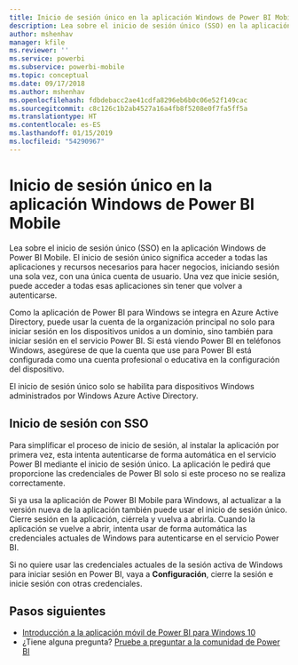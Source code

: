 ```yaml
---
title: Inicio de sesión único en la aplicación Windows de Power BI Mobile
description: Lea sobre el inicio de sesión único (SSO) en la aplicación Windows de Power BI Mobile. El inicio de sesión único significa acceder a todas las aplicaciones y recursos necesarios para hacer negocios, iniciando sesión una sola vez, con una única cuenta de usuario.
author: mshenhav
manager: kfile
ms.reviewer: ''
ms.service: powerbi
ms.subservice: powerbi-mobile
ms.topic: conceptual
ms.date: 09/17/2018
ms.author: mshenhav
ms.openlocfilehash: fdbdebacc2ae41cdfa8296eb6b0c06e52f149cac
ms.sourcegitcommit: c8c126c1b2ab4527a16a4fb8f5208e0f7fa5ff5a
ms.translationtype: HT
ms.contentlocale: es-ES
ms.lasthandoff: 01/15/2019
ms.locfileid: "54290967"
---
```

# <a name="single-sign-on-in-the-power-bi-mobile-windows-app"></a>Inicio de sesión único en la aplicación Windows de Power BI Mobile

Lea sobre el inicio de sesión único (SSO) en la aplicación Windows de Power BI Mobile. El inicio de sesión único significa acceder a todas las aplicaciones y recursos necesarios para hacer negocios, iniciando sesión una sola vez, con una única cuenta de usuario. Una vez que inicie sesión, puede acceder a todas esas aplicaciones sin tener que volver a autenticarse. 

Como la aplicación de Power BI para Windows se integra en Azure Active Directory, puede usar la cuenta de la organización principal no solo para iniciar sesión en los dispositivos unidos a un dominio, sino también para iniciar sesión en el servicio Power BI. Si está viendo Power BI en teléfonos Windows, asegúrese de que la cuenta que use para Power BI está configurada como una cuenta profesional o educativa en la configuración del dispositivo.  

El inicio de sesión único solo se habilita para dispositivos Windows administrados por Windows Azure Active Directory. 

## <a name="sign-in-with-sso"></a>Inicio de sesión con SSO

Para simplificar el proceso de inicio de sesión, al instalar la aplicación por primera vez, esta intenta autenticarse de forma automática en el servicio Power BI mediante el inicio de sesión único. La aplicación le pedirá que proporcione las credenciales de Power BI solo si este proceso no se realiza correctamente.  

Si ya usa la aplicación de Power BI Mobile para Windows, al actualizar a la versión nueva de la aplicación también puede usar el inicio de sesión único. Cierre sesión en la aplicación, ciérrela y vuelva a abrirla. Cuando la aplicación se vuelve a abrir, intenta usar de forma automática las credenciales actuales de Windows para autenticarse en el servicio Power BI. 

Si no quiere usar las credenciales actuales de la sesión activa de Windows para iniciar sesión en Power BI, vaya a **Configuración**, cierre la sesión e inicie sesión con otras credenciales. 
 
## <a name="next-steps"></a>Pasos siguientes

- [Introducción a la aplicación móvil de Power BI para Windows 10](mobile-windows-10-phone-app-get-started.md)
- ¿Tiene alguna pregunta? [Pruebe a preguntar a la comunidad de Power BI](http://community.powerbi.com/)

